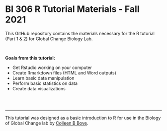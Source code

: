 # BI 306 R Tutorial Materials - Fall 2021
This GitHub repository contains the materials necessary for the R tutorial (Part 1 & 2) for Global Change Biology Lab.

<br/>

**Goals from this tutorial:**
  * Get Rstudio working on your computer
  * Create Rmarkdown files (HTML and Word outputs)
  * Learn basic data manipulation
  * Perform basic statistics on data
  * Create data visualizations 

<br/>
<br/>

---

This tutorial was designed as a basic introduction to R for use in the Biology of Global Change lab by [Colleen B Bove](http://colleenbove.science).
